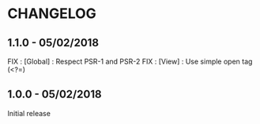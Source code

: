 # CHANGELOG

## 1.1.0 - 05/02/2018

FIX : [Global] : Respect PSR-1 and PSR-2
FIX : [View] : Use simple open tag (<?=)

## 1.0.0 - 05/02/2018

Initial release